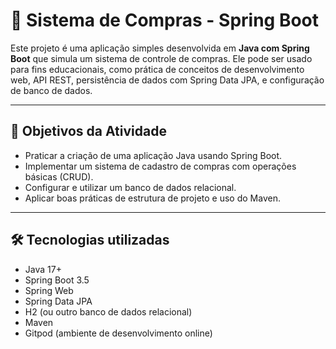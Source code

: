 # 🛒 Sistema de Compras - Spring Boot

Este projeto é uma aplicação simples desenvolvida em **Java com Spring Boot** que simula um sistema de controle de compras. Ele pode ser usado para fins educacionais, como prática de conceitos de desenvolvimento web, API REST, persistência de dados com Spring Data JPA, e configuração de banco de dados.

---

## 🚀 Objetivos da Atividade

- Praticar a criação de uma aplicação Java usando Spring Boot.
- Implementar um sistema de cadastro de compras com operações básicas (CRUD).
- Configurar e utilizar um banco de dados relacional.
- Aplicar boas práticas de estrutura de projeto e uso do Maven.

---

## 🛠️ Tecnologias utilizadas

- Java 17+
- Spring Boot 3.5
- Spring Web
- Spring Data JPA
- H2 (ou outro banco de dados relacional)
- Maven
- Gitpod (ambiente de desenvolvimento online)

